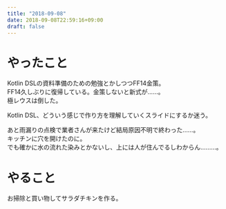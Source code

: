 ```yaml
---
title: "2018-09-08"
date: 2018-09-08T22:59:16+09:00
draft: false
---
```


# やったこと  
Kotlin DSLの資料準備のための勉強とかしつつFF14金策。  
FF14久しぶりに復帰している。金策しないと新式が……。  
極レウスは倒した。  
  
Kotlin DSL、どういう感じで作り方を理解していくスライドにするか迷う。  
  
あと雨漏りの点検で業者さんが来たけど結局原因不明で終わった……。  
キッチンに穴を開けたのに。  
でも確かに水の流れた染みとかないし、上には人が住んでるしわからん………。  
  
# やること  
お掃除と買い物してサラダチキンを作る。  